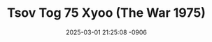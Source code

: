 ---
layout: movie-video-data
date: 2025-03-01 21:25:08 -0906
categories: movie

# Site Attributes
title: "Tsov Tog 75 Xyoo (The War 1975)"
permalink: "/movie/Tsov_Tog_75_Xyoo_(The_War_1975)"

# Movie Attributes
synopsis: ""
producer: "Kou Thao, Dao Xiong"
director: "Paoporapak, Vee Thao"
writer: "Wood Thao, Vee Thao"
video_link: "https://youtu.be/HjHEN77lQww?si=lsQke68XkfGtJWWm"
genre: "Action Historical"
year: "2010"
release_type: "DVD"
storage: "Center for Hmong Studies"
thumbnail: "/assets/images/movie_thumbnails/Tsov Tog 75 Xyoo (The War 1975).jpeg"
publishing_company: "Hmong Media Production"

# Sequels + Parts
base_movie: ""
total_parts: 0
sequel: ""

# Movie Cast
cast:
- name: "Txhaj Hawj"
---